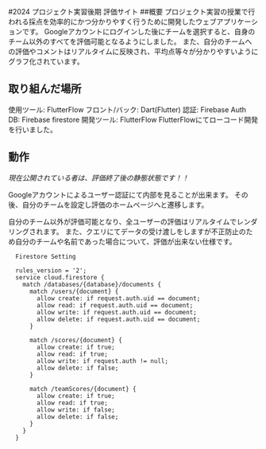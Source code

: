 #2024 プロジェクト実習後期 評価サイト
##概要
プロジェクト実習の授業で行われる採点を効率的にかつ分かりやすく行うために開発したウェブアプリケーションです。
Googleアカウントにログインした後にチームを選択すると、自身のチーム以外のすべてを評価可能となるようにしました。
また、自分のチームへの評価やコメントはリアルタイムに反映され、平均点等々が分かりやすいようにグラフ化されています。

## 取り組んだ場所
使用ツール: FlutterFlow
フロント/バック: Dart(Flutter)
認証: Firebase Auth
DB: Firebase firestore
開発ツール: FlutterFlow
FlutterFlowにてローコード開発を行いました。

## 動作
_*現在公開されている者は、評価終了後の静態状態です！！*_

Googleアカウントによるユーザー認証にて内部を見ることが出来ます。
その後、自分のチームを設定し評価のホームページへと遷移します。

自分のチーム以外が評価可能となり、全ユーザーの評価はリアルタイムでレンダリングされます。
また、クエリにてデータの受け渡しをしますが不正防止のため自分のチームや名前であった場合について、評価が出来ない仕様です。

```
  Firestore Setting
  
  rules_version = '2';
  service cloud.firestore {
    match /databases/{database}/documents {
      match /users/{document} {
        allow create: if request.auth.uid == document;
        allow read: if request.auth.uid == document;
        allow write: if request.auth.uid == document;
        allow delete: if request.auth.uid == document;
      }
  
      match /scores/{document} {
        allow create: if true;
        allow read: if true;
        allow write: if request.auth != null;
        allow delete: if false;
      }
  
      match /teamScores/{document} {
        allow create: if true;
        allow read: if true;
        allow write: if false;
        allow delete: if false;
      }
    }
  }
```
